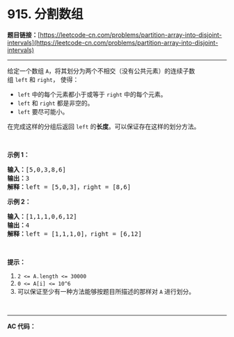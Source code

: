# 915. 分割数组

**题目链接：**[https://leetcode-cn.com/problems/partition-array-into-disjoint-intervals](https://leetcode-cn.com/problems/partition-array-into-disjoint-intervals)

---

<div class="content__1Y2H">
 <div class="notranslate">
  <p>给定一个数组&nbsp;<code>A</code>，将其划分为两个不相交（没有公共元素）的连续子数组&nbsp;<code>left</code>&nbsp;和&nbsp;<code>right</code>，&nbsp;使得：</p> 
  <ul> 
   <li><code>left</code>&nbsp;中的每个元素都小于或等于&nbsp;<code>right</code>&nbsp;中的每个元素。</li> 
   <li><code>left</code> 和&nbsp;<code>right</code>&nbsp;都是非空的。</li> 
   <li><code>left</code>&nbsp;要尽可能小。</li> 
  </ul> 
  <p>在完成这样的分组后返回&nbsp;<code>left</code>&nbsp;的<strong>长度</strong>。可以保证存在这样的划分方法。</p> 
  <p>&nbsp;</p> 
  <p><strong>示例 1：</strong></p> 
  <pre class="language-text"><strong>输入：</strong>[5,0,3,8,6]
<strong>输出：</strong>3
<strong>解释：</strong>left = [5,0,3]，right = [8,6]
</pre> 
  <p><strong>示例 2：</strong></p> 
  <pre class="language-text"><strong>输入：</strong>[1,1,1,0,6,12]
<strong>输出：</strong>4
<strong>解释：</strong>left = [1,1,1,0]，right = [6,12]
</pre> 
  <p>&nbsp;</p> 
  <p><strong>提示：</strong></p> 
  <ol> 
   <li><code>2 &lt;= A.length&nbsp;&lt;= 30000</code></li> 
   <li><code>0 &lt;= A[i] &lt;= 10^6</code></li> 
   <li>可以保证至少有一种方法能够按题目所描述的那样对 <code>A</code> 进行划分。</li> 
  </ol> 
  <p>&nbsp;</p> 
 </div>
</div>

---

**AC 代码：**

```java

```